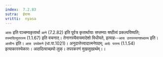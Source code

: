 ```yaml
---
index:  7.2.83
sutra:  ईदासः
vritti:  nyasa
---
```


`आसः` इति पञ्चम्यकृतार्था `आने` (7.2.82) इति पूर्वत्र कृतार्थायाः सप्तम्याः षष्ठीत्वं प्रकल्पयिष्यति; `तस्मादित्युत्तरस्य` (1.1.67) इति वचनात्। तेनानस्यैवायमादेशो विधीयते, इत्याह--`आस उत्तरस्यानशब्दस्य` इति। `आसीनः` इति। `आस उपवेशने` (धा.पा.1021)। अनुदात्तेत्त्वादात्मनेपदम्; `आदेः परस्य` (1.1.54) इत्याकारस्येकारः। अदादित्वाच्छयो लुक्। तपरकरणं मुखसुखार्थम्।।

